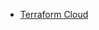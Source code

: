 
- [Terraform Cloud](https://github.com/e2eSolutionArchitect/terraform/tree/main/troubleshoot/terraform-cloud)
